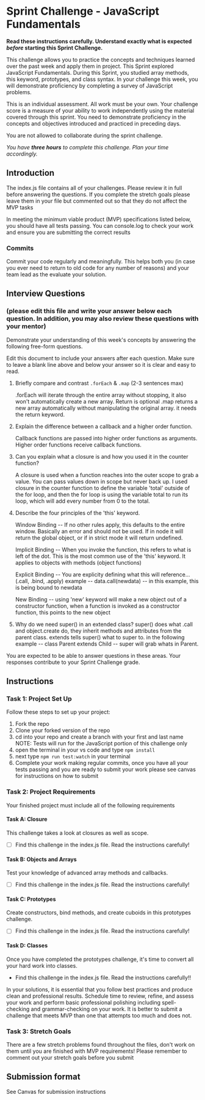 # Sprint Challenge - JavaScript Fundamentals

**Read these instructions carefully. Understand exactly what is expected _before_ starting this Sprint Challenge.**

This challenge allows you to practice the concepts and techniques learned over the past week and apply them in project. This Sprint explored JavaScript Fundamentals. During this Sprint, you studied array methods, this keyword, prototypes, and class syntax. In your challenge this week, you will demonstrate proficiency by completing a survey of JavaScript problems.

This is an individual assessment. All work must be your own. Your challenge score is a measure of your ability to work independently using the material covered through this sprint. You need to demonstrate proficiency in the concepts and objectives introduced and practiced in preceding days.

You are not allowed to collaborate during the sprint challenge. 

_You have **three hours** to complete this challenge. Plan your time accordingly._


## Introduction

The index.js file contains all of your challenges. Please review it in full before answering the questions. If you complete the stretch goals please leave them in your file but commented out so that they do not affect the MVP tasks 

In meeting the minimum viable product (MVP) specifications listed below, you should have all tests passing. You can console.log to check your work and ensure you are submitting the correct results 

### Commits

Commit your code regularly and meaningfully. This helps both you (in case you ever need to return to old code for any number of reasons) and your team lead as the evaluate your solution.

## Interview Questions
### (please edit this file and write your answer below each question. In addition, you may also review these questions with your mentor)
Demonstrate your understanding of this week's concepts by answering the following free-form questions.

Edit this document to include your answers after each question. Make sure to leave a blank line above and below your answer so it is clear and easy to read.

1. Briefly compare and contrast `.forEach` & `.map` (2-3 sentences max)

    .forEach will iterate through the entire array without stopping, it also won't automatically create a new array. Return is optional
    .map returns a new array automatically without manipulating the original array. it needs the return keyword.


2. Explain the difference between a callback and a higher order function.

    Callback functions are passed into higher order functions as arguments. Higher order functions receive callback functions.

3. Can you explain what a closure is and how you used it in the counter function? 

    A closure is used when a function reaches into the outer scope to grab a value. You can pass values down in scope but never back up.
    I used closure in the counter function to define the variable 'total' outside of the for loop, and then the for loop is using the variable total to run its loop, which will add every number from 0 to the total.


4. Describe the four principles of the 'this' keyword.

    Window Binding -- If no other rules apply, this defaults to the entire window. Basically an error and should not be used. If in node it will return the global object, or if in strict mode it will return undefined.

    Implicit Binding -- When you invoke the function, this refers to what is left of the dot. This is the most common use of the 'this' keyword. It applies to objects with methods (object functions)

    Explicit Binding -- You are explicity defining what this will reference... (.call, .bind, .apply) example -- data.call(newdata) -- in this example, this is being bound to newdata

    New Binding -- using 'new' keyword will make a new object out of a constructor function, when a function is invoked as a constructor function, this points to the new object

5. Why do we need super() in an extended class?
    super() does what .call and object.create do, they inherit  methods and attributes from the parent class. 
    extends tells super() what to super to. in the following example -- class Parent extends Child -- super will grab whats in Parent.

You are expected to be able to answer questions in these areas. Your responses contribute to your Sprint Challenge grade. 

## Instructions

### Task 1: Project Set Up

Follow these steps to set up your project:

1. Fork the repo
2. Clone your forked version of the repo
3. cd into your repo and create a branch with your first and last name
NOTE: Tests will run for the JavaScript portion of this challenge only
4. open the terminal in your vs code and type `npm install`
5. next type `npm run test:watch` in your terminal
6. Complete your work making regular commits, once you have all your tests passing and you are ready to submit your work please see canvas for instructions on how to submit

### Task 2: Project Requirements

Your finished project must include all of the following requirements

#### Task A: Closure

This challenge takes a look at closures as well as scope. 
* [ ] Find this challenge in the index.js file. Read the instructions carefully!

#### Task B: Objects and Arrays

Test your knowledge of advanced array methods and callbacks.
* [ ] Find this challenge in the index.js file. Read the instructions carefully!

#### Task C: Prototypes

Create constructors, bind methods, and create cuboids in this prototypes challenge.
* [ ] Find this challenge in the index.js file. Read the instructions carefully!

#### Task D: Classes

Once you have completed the prototypes challenge, it's time to convert all your hard work into classes.
* Find this challenge in the index.js file. Read the instructions carefully!!

In your solutions, it is essential that you follow best practices and produce clean and professional results. Schedule time to review, refine, and assess your work and perform basic professional polishing including spell-checking and grammar-checking on your work. It is better to submit a challenge that meets MVP than one that attempts too much and does not.

### Task 3: Stretch Goals 

There are a few stretch problems found throughout the files, don't work on them until you are finished with MVP requirements! Please remember to comment out your stretch goals before you submit 

## Submission format

See Canvas for submission instructions 


